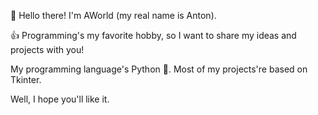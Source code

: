  👋 Hello there! I'm AWorld
    (my real name is Anton).

 👍 Programming's my favorite hobby,
    so I want to share my ideas and
    projects with you!

 My programming language's Python 🐍.
 Most of my projects're based on Tkinter.

 Well, I hope you'll like it.
